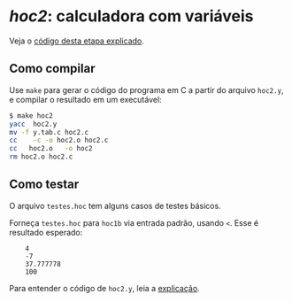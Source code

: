 # *hoc2*: calculadora com variáveis

Veja o [código desta etapa explicado](https://ramalho.github.io/hoc/etapa2).

## Como compilar

Use `make` para gerar o código do programa em C a partir do arquivo `hoc2.y`, e compilar o resultado em um executável:

```bash
$ make hoc2
yacc  hoc2.y 
mv -f y.tab.c hoc2.c
cc    -c -o hoc2.o hoc2.c
cc   hoc2.o   -o hoc2
rm hoc2.o hoc2.c
```


## Como testar

O arquivo `testes.hoc` tem alguns casos de testes básicos.

Forneça `testes.hoc` para `hoc1b` via entrada padrão, usando `<`. Esse é resultado esperado:

```
	4
	-7
	37.777778
	100
```

Para entender o código de `hoc2.y`, leia a [explicação](https://ramalho.github.io/hoc/etapa2).
